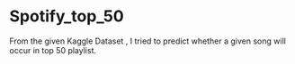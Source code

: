 # Spotify_top_50
From the given Kaggle Dataset , I tried to predict whether a given song will occur in top 50 playlist.
